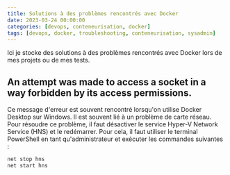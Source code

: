 ```yaml
---
title: Solutions à des problèmes rencontrés avec Docker
date: 2023-03-24 00:00:00
categories: [devops, conteneurisation, docker]
tags: [devops, docker, troubleshooting, conteneurisation, sysadmin]
---
```


Ici je stocke des solutions à des problèmes rencontrés avec Docker lors de mes projets ou de mes tests.

## An attempt was made to access a socket in a way forbidden by its access permissions.

Ce message d'erreur est souvent rencontré lorsqu'on utilise Docker Desktop sur Windows. Il est souvent lié à un problème de carte réseau. Pour résoudre ce problème, il faut désactiver le service Hyper-V Network Service (HNS) et le redémarrer. Pour cela, il faut utiliser le terminal PowerShell en tant qu'administrateur et exécuter les commandes suivantes :

```bash
net stop hns
net start hns
```